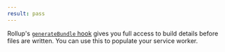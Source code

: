 ```yaml
---
result: pass
---
```


Rollup's [`generateBundle` hook](https://rollupjs.org/guide/en/#generatebundle) gives you full access to build details before files are written. You can use this to populate your service worker.

